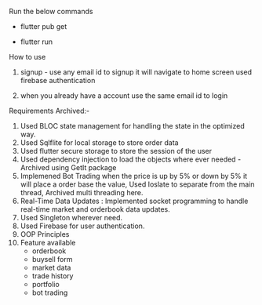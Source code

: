 Run the below commands

- flutter pub get

- flutter run

How to use

1. signup - use any email id to signup it will navigate to home screen used firebase authentication

2.  when you already have a account use the same email id to login 



Requirements Archived:-
1. Used BLOC state management for handling the state in the optimized way.
2. Used Sqlflite for local storage to store order data
3. Used flutter secure storage to store the session of the user
4. Used dependency injection to load the objects where ever needed - Archived using GetIt package
5. Implemened Bot Trading when the price is up by 5% or down by 5% it will place a order base the value, Used Ioslate to separate from the main thread, Archived multi threading here.
6. Real-Time Data Updates : Implemented socket programming to handle real-time market and orderbook data updates.
7. Used Singleton wherever need.
8. Used Firebase for user authentication.
9. OOP Principles
10. Feature available
    - orderbook
    - buysell form
    - market data
    - trade history
    - portfolio
    - bot trading
